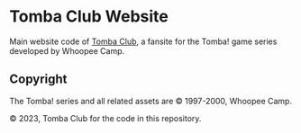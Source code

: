 # Tomba Club Website

Main website code of [Tomba Club](https://tomba.club/), a fansite for the Tomba! game series developed by Whoopee Camp.

## Copyright

The Tomba! series and all related assets are © 1997-2000, Whoopee Camp.

© 2023, Tomba Club for the code in this repository.

